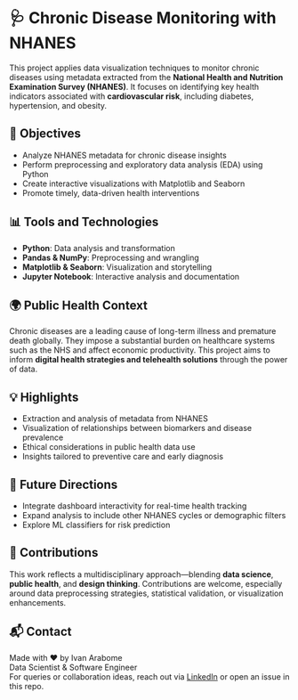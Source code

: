 # 🩺 Chronic Disease Monitoring with NHANES

This project applies data visualization techniques to monitor chronic diseases using metadata extracted from the **National Health and Nutrition Examination Survey (NHANES)**. It focuses on identifying key health indicators associated with **cardiovascular risk**, including diabetes, hypertension, and obesity.

## 📌 Objectives

- Analyze NHANES metadata for chronic disease insights
- Perform preprocessing and exploratory data analysis (EDA) using Python
- Create interactive visualizations with Matplotlib and Seaborn
- Promote timely, data-driven health interventions

## 📊 Tools and Technologies

- **Python**: Data analysis and transformation
- **Pandas & NumPy**: Preprocessing and wrangling
- **Matplotlib & Seaborn**: Visualization and storytelling
- **Jupyter Notebook**: Interactive analysis and documentation

## 🌍 Public Health Context

Chronic diseases are a leading cause of long-term illness and premature death globally. They impose a substantial burden on healthcare systems such as the NHS and affect economic productivity. This project aims to inform **digital health strategies and telehealth solutions** through the power of data.

## 💡 Highlights

- Extraction and analysis of metadata from NHANES
- Visualization of relationships between biomarkers and disease prevalence
- Ethical considerations in public health data use
- Insights tailored to preventive care and early diagnosis

## 🧠 Future Directions

- Integrate dashboard interactivity for real-time health tracking
- Expand analysis to include other NHANES cycles or demographic filters
- Explore ML classifiers for risk prediction


## 🤝 Contributions

This work reflects a multidisciplinary approach—blending **data science**, **public health**, and **design thinking**. Contributions are welcome, especially around data preprocessing strategies, statistical validation, or visualization enhancements.

## 📬 Contact

Made with ❤️ by Ivan Arabome  
Data Scientist & Software Engineer  
For queries or collaboration ideas, reach out via [LinkedIn](https://www.linkedin.com/in/ivan-arabome/) or open an issue in this repo.
